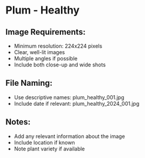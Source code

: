 # Plum - Healthy

## Image Requirements:
- Minimum resolution: 224x224 pixels
- Clear, well-lit images
- Multiple angles if possible
- Include both close-up and wide shots

## File Naming:
- Use descriptive names: plum_healthy_001.jpg
- Include date if relevant: plum_healthy_2024_001.jpg

## Notes:
- Add any relevant information about the image
- Include location if known
- Note plant variety if available
